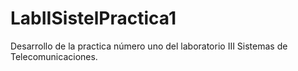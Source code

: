 # LabIISistelPractica1
Desarrollo de la practica número uno del laboratorio III Sistemas de Telecomunicaciones.
